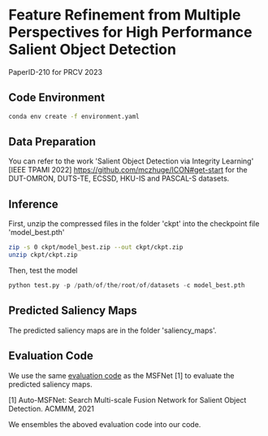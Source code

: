 # Feature Refinement from Multiple Perspectives for High Performance Salient Object Detection

PaperID-210 for PRCV 2023

## Code Environment
```bash
conda env create -f environment.yaml
```

## Data Preparation

You can refer to the work  'Salient Object Detection via Integrity Learning' [IEEE TPAMI 2022] https://github.com/mczhuge/ICON#get-start for the DUT-OMRON, DUTS-TE, ECSSD, HKU-IS and PASCAL-S datasets.

## Inference

First, unzip the compressed files in the folder 'ckpt' into the checkpoint file 'model_best.pth'

```bash
zip -s 0 ckpt/model_best.zip --out ckpt/ckpt.zip
unzip ckpt/ckpt.zip
```
Then, test the model

```python
python test.py -p /path/of/the/root/of/datasets -c model_best.pth
```

## Predicted Saliency Maps
The predicted saliency maps are in the folder 'saliency_maps'.

## Evaluation Code
We use the same [evaluation code](https://github.com/lartpang/PySODEvalToolkit) as the MSFNet [1] to evaluate the predicted saliency maps.

[1] Auto-MSFNet: Search Multi-scale Fusion Network for Salient Object Detection. ACMMM, 2021

We ensembles the aboved evaluation code into our code.


